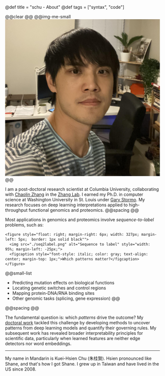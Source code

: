 @def title = "schu - About"
@def tags = ["syntax", "code"]

@@clear @@
@@img-me-small ![Proguard](./me.jpg) @@

I am a post-doctoral research scientist at Columbia University, collaborating with [Chaolin Zhang](https://systemsbiology.columbia.edu/faculty/chaolin-zhang) in the [Zhang Lab](https://zhanglab.c2b2.columbia.edu/). I earned my Ph.D. in computer science at Washington University in St. Louis under [Gary Stormo](https://en.wikipedia.org/wiki/Gary_Stormo). My research focuses on deep learning interpretations applied to high-throughput functional genomics and proteomics.
@@spacing @@


Most applications in genomics and proteomics involve *sequence-to-label* problems, such as:

~~~
<figure style="float: right; margin-right: 6px; width: 327px; margin-left: 5px;  border: 1px solid black"">
  <img src="./seq2label.png" alt="Sequence to label" style="width: 95%; margin-left: -25px;">
  <figcaption style="font-style: italic; color: gray; text-align: center; margin-top: 1px;">Which patterns matter?</figcaption>
</figure>
~~~

@@small-list
- Predicting mutation effects on biological functions
- Locating genetic switches and control regions
- Mapping protein-DNA/RNA binding sites
- Other genomic tasks (splicing, gene expression)
@@

@@spacing @@

The fundamental question is: which *patterns* drive the outcome? My [doctoral work](https://openscholarship.wustl.edu/cgi/viewcontent.cgi?article=2066&context=eng_etds) tackled this challenge by developing methods to uncover patterns from deep learning models and quantify their governing rules. My subsequent work has revealed broader interpretability principles for scientific data, particularly when learned features are neither edge detectors nor word embeddings.

---

My name in Mandarin is Kuei-Hsien Chu (朱桂賢). Hsien pronounced like Shane, and that's how I got Shane. I grew up in Taiwan and have lived in the US since 2008.

<!-- 
For example, in regulatory genomics, we want to infer the following:

- The DNA sequences' regulatory elements, e.g., the motifs.
- The key regulatory elements in the DNA sequences give rise to the observed phenomenon.
- The counterfactuals, e.g., a minimal change to a DNA sequence that turns off the observed effects. -->
<!-- 
We can obtain a sparse representation of DNA sequences using principled deep learning techniques, e.g., deep unfolding. We use [sparse representations to reveal many more hidden motifs not shown on the JASPAR database](https://academic.oup.com/bioinformatics/advance-article/doi/10.1093/bioinformatics/btad378/7192989?utm_source=advanceaccess&utm_campaign=bioinformatics&utm_medium=email). Our result shows that sparse representation is a scalable and interpretable approach to biological sequence problems. -->


